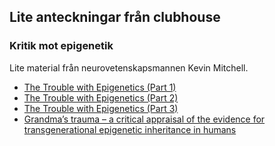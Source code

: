 ## Lite anteckningar från clubhouse

### Kritik mot epigenetik
Lite material från neurovetenskapsmannen Kevin Mitchell.
- [The Trouble with Epigenetics (Part 1)](http://www.wiringthebrain.com/2013/01/the-trouble-with-epigenetics-part-1.html) 
- [The Trouble with Epigenetics (Part 2)](http://www.wiringthebrain.com/2013/01/the-trouble-with-epigenetics-part-2.html)
- [The Trouble with Epigenetics (Part 3)](http://www.wiringthebrain.com/2014/04/the-trouble-with-epigenetics-part-3.html)
- [Grandma’s trauma – a critical appraisal of the evidence for transgenerational epigenetic inheritance in humans](http://www.wiringthebrain.com/2018/05/grandmas-trauma-critical-appraisal-of.html)

